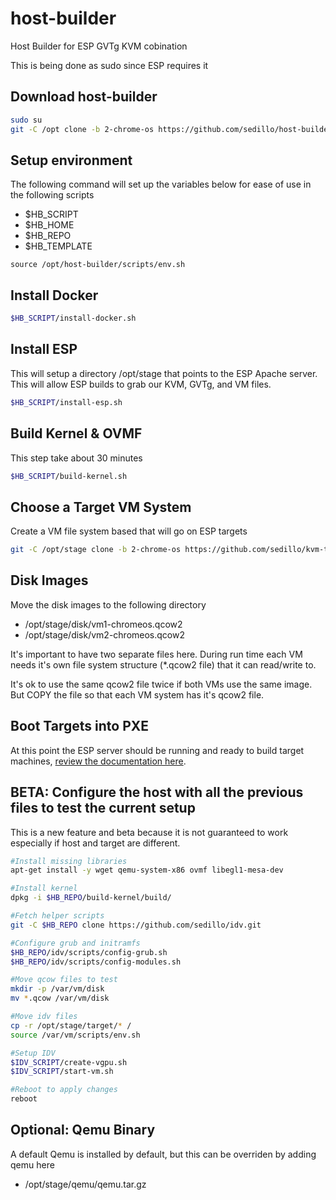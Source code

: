 # host-builder

Host Builder for ESP GVTg KVM cobination

This is being done as sudo since ESP requires it

## Download host-builder
```bash
sudo su
git -C /opt clone -b 2-chrome-os https://github.com/sedillo/host-builder.git
```

## Setup environment
The following command will set up the variables below for ease of use in the following scripts
- $HB_SCRIPT
- $HB_HOME
- $HB_REPO
- $HB_TEMPLATE

```
source /opt/host-builder/scripts/env.sh
```

## Install Docker
```bash 
$HB_SCRIPT/install-docker.sh
```

## Install ESP
This will setup a directory /opt/stage that points to the ESP Apache server. This will allow ESP builds to grab our KVM, GVTg, and VM files.
```bash
$HB_SCRIPT/install-esp.sh
```

## Build Kernel & OVMF
This step take about 30 minutes
```bash
$HB_SCRIPT/build-kernel.sh
```

## Choose a Target VM System
Create a VM file system based that will go on ESP targets
```bash
git -C /opt/stage clone -b 2-chrome-os https://github.com/sedillo/kvm-target.git target
```

## Disk Images
Move the disk images to the following directory 
- /opt/stage/disk/vm1-chromeos.qcow2
- /opt/stage/disk/vm2-chromeos.qcow2

It's important to have two separate files here. During run time each VM needs it's own file system structure (\*.qcow2 file) that it can read/write to. 

It's ok to use the same qcow2 file twice if both VMs use the same image. But COPY the file so that each VM system has it's qcow2 file.

## Boot Targets into PXE
At this point the ESP server should be running and ready to build target machines, [review the documentation here](https://github.com/intel/Edge-Software-Provisioner/tree/v1.6.1). 

## BETA: Configure the host with all the previous files to test the current setup
This is a new feature and beta because it is not guaranteed to work especially if host and target are different.
```bash
#Install missing libraries
apt-get install -y wget qemu-system-x86 ovmf libegl1-mesa-dev

#Install kernel 
dpkg -i $HB_REPO/build-kernel/build/

#Fetch helper scripts
git -C $HB_REPO clone https://github.com/sedillo/idv.git

#Configure grub and initramfs
$HB_REPO/idv/scripts/config-grub.sh
$HB_REPO/idv/scripts/config-modules.sh

#Move qcow files to test
mkdir -p /var/vm/disk
mv *.qcow /var/vm/disk

#Move idv files
cp -r /opt/stage/target/* /
source /var/vm/scripts/env.sh

#Setup IDV
$IDV_SCRIPT/create-vgpu.sh
$IDV_SCRIPT/start-vm.sh

#Reboot to apply changes
reboot
```
 
## Optional: Qemu Binary
A default Qemu is installed by default, but this can be overriden by adding qemu here 
- /opt/stage/qemu/qemu.tar.gz

